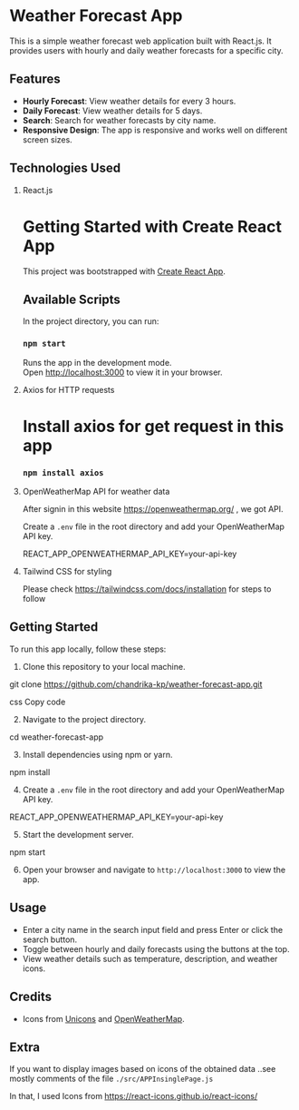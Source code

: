 
# Weather Forecast App

This is a simple weather forecast web application built with React.js. It provides users with hourly and daily weather forecasts for a specific city.

## Features

- **Hourly Forecast**: View weather details for every 3 hours.
- **Daily Forecast**: View weather details for 5 days.
- **Search**: Search for weather forecasts by city name.
- **Responsive Design**: The app is responsive and works well on different screen sizes.

## Technologies Used

1) React.js

    # Getting Started with Create React App
    
    This project was bootstrapped with [Create React App](https://github.com/facebook/create-react-app).
    
    ## Available Scripts
    
    In the project directory, you can run:
    
    ### `npm start`
    
    Runs the app in the development mode.\
    Open [http://localhost:3000](http://localhost:3000) to view it in your browser.
    
2) Axios for HTTP requests

    # Install axios for get request in this app
     
    ###  `npm install axios`

3) OpenWeatherMap API for weather data

    After signin in this website https://openweathermap.org/ , we got API.

    Create a `.env` file in the root directory and add your OpenWeatherMap API key.

    REACT_APP_OPENWEATHERMAP_API_KEY=your-api-key

4) Tailwind CSS for styling

    Please check https://tailwindcss.com/docs/installation for steps to follow


## Getting Started

To run this app locally, follow these steps:

1. Clone this repository to your local machine.

git clone https://github.com/chandrika-kp/weather-forecast-app.git

css
Copy code

2. Navigate to the project directory.

cd weather-forecast-app


3. Install dependencies using npm or yarn.

npm install

4. Create a `.env` file in the root directory and add your OpenWeatherMap API key.

REACT_APP_OPENWEATHERMAP_API_KEY=your-api-key

5. Start the development server.

npm start

6. Open your browser and navigate to `http://localhost:3000` to view the app.

## Usage

- Enter a city name in the search input field and press Enter or click the search button.
- Toggle between hourly and daily forecasts using the buttons at the top.
- View weather details such as temperature, description, and weather icons.

## Credits

- Icons from [Unicons](https://iconscout.com/unicons) and [OpenWeatherMap](https://openweathermap.org/weather-conditions).

## Extra

If you want to display images based on icons of the obtained data ..see mostly comments of the file `./src/APPInsinglePage.js` 

In that, I used Icons from https://react-icons.github.io/react-icons/ 